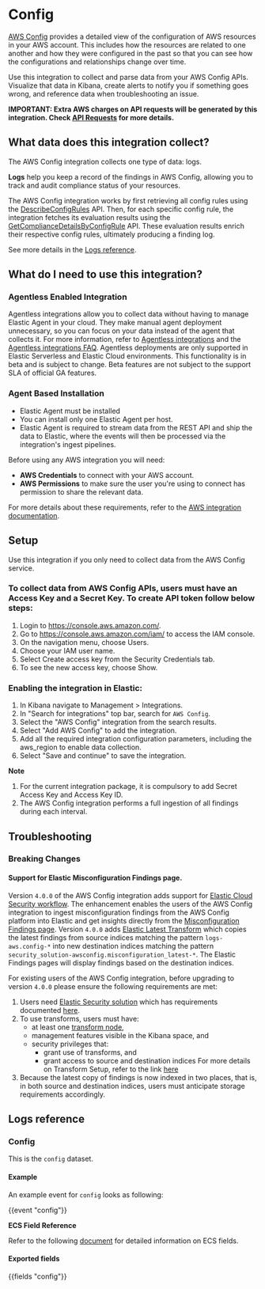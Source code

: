# Config

[AWS Config](https://docs.aws.amazon.com/config/) provides a detailed view of the configuration of AWS resources in your AWS account. This includes how the resources are related to one another and how they were configured in the past so that you can see how the configurations and relationships change over time.

Use this integration to collect and parse data from your AWS Config APIs. Visualize that data in Kibana, create alerts to notify you if something goes wrong, and reference data when troubleshooting an issue.

**IMPORTANT: Extra AWS charges on API requests will be generated by this integration. Check [API Requests](https://www.elastic.co/docs/current/integrations/aws#api-requests) for more details.**

## What data does this integration collect?

The AWS Config integration collects one type of data: logs.

**Logs** help you keep a record of the findings in AWS Config, allowing you to track and audit compliance status of your resources.

The AWS Config integration works by first retrieving all config rules using the [DescribeConfigRules](https://docs.aws.amazon.com/config/latest/APIReference/API_DescribeConfigRules.html) API. Then, for each specific config rule, the integration fetches its evaluation results using the [GetComplianceDetailsByConfigRule](https://docs.aws.amazon.com/config/latest/APIReference/API_GetComplianceDetailsByConfigRule.html) API. These evaluation results enrich their respective config rules, ultimately producing a finding log.

See more details in the [Logs reference](#logs-reference).

## What do I need to use this integration?

### Agentless Enabled Integration

Agentless integrations allow you to collect data without having to manage Elastic Agent in your cloud. They make manual agent deployment unnecessary, so you can focus on your data instead of the agent that collects it. For more information, refer to [Agentless integrations](https://www.elastic.co/guide/en/serverless/current/security-agentless-integrations.html) and the [Agentless integrations FAQ](https://www.elastic.co/guide/en/serverless/current/agentless-integration-troubleshooting.html).
Agentless deployments are only supported in Elastic Serverless and Elastic Cloud environments. This functionality is in beta and is subject to change. Beta features are not subject to the support SLA of official GA features.

### Agent Based Installation

- Elastic Agent must be installed
- You can install only one Elastic Agent per host.
- Elastic Agent is required to stream data from the REST API and ship the data to Elastic, where the events will then be processed via the integration's ingest pipelines.

Before using any AWS integration you will need:

* **AWS Credentials** to connect with your AWS account.
* **AWS Permissions** to make sure the user you're using to connect has permission to share the relevant data.

For more details about these requirements, refer to the [AWS integration documentation](https://docs.elastic.co/integrations/aws#requirements).

## Setup

Use this integration if you only need to collect data from the AWS Config service.

### To collect data from AWS Config APIs, users must have an Access Key and a Secret Key. To create API token follow below steps:

1. Login to https://console.aws.amazon.com/.
2. Go to https://console.aws.amazon.com/iam/ to access the IAM console.
3. On the navigation menu, choose Users.
4. Choose your IAM user name.
5. Select Create access key from the Security Credentials tab.
6. To see the new access key, choose Show.

### Enabling the integration in Elastic:

1. In Kibana navigate to Management > Integrations.
2. In "Search for integrations" top bar, search for `AWS Config`.
3. Select the "AWS Config" integration from the search results.
4. Select "Add AWS Config" to add the integration.
5. Add all the required integration configuration parameters, including the aws_region to enable data collection.
6. Select "Save and continue" to save the integration.

**Note**
1. For the current integration package, it is compulsory to add Secret Access Key and Access Key ID.
2. The AWS Config integration performs a full ingestion of all findings during each interval.

## Troubleshooting

### Breaking Changes

#### Support for Elastic Misconfiguration Findings page.

Version `4.0.0` of the AWS Config integration adds support for [Elastic Cloud Security workflow](https://www.elastic.co/docs/solutions/security/cloud/ingest-third-party-cloud-security-data#_ingest_third_party_security_posture_and_vulnerability_data). The enhancement enables the users of the AWS Config integration to ingest misconfiguration findings from the AWS Config platform into Elastic and get insights directly from the [Misconfiguration Findings page](https://www.elastic.co/docs/solutions/security/cloud/findings-page).
Version `4.0.0` adds [Elastic Latest Transform](https://www.elastic.co/docs/explore-analyze/transforms/transform-overview#latest-transform-overview) which copies the latest findings from source indices matching the pattern `logs-aws.config-*` into new destination indices matching the pattern `security_solution-awsconfig.misconfiguration_latest-*`. The Elastic Findings pages will display findings based on the destination indices.

For existing users of the AWS Config integration, before upgrading to version `4.0.0` please ensure the following requirements are met:

1. Users need [Elastic Security solution](https://www.elastic.co/docs/solutions/security) which has requirements documented [here](https://www.elastic.co/docs/solutions/security/get-started/elastic-security-requirements).
2. To use transforms, users must have:
   - at least one [transform node](https://www.elastic.co/docs/deploy-manage/distributed-architecture/clusters-nodes-shards/node-roles#transform-node-role),
   - management features visible in the Kibana space, and
   - security privileges that:
     - grant use of transforms, and
     - grant access to source and destination indices
   For more details on Transform Setup, refer to the link [here](https://www.elastic.co/docs/explore-analyze/transforms/transform-setup)
3. Because the latest copy of findings is now indexed in two places, that is, in both source and destination indices, users must anticipate storage requirements accordingly.

## Logs reference

### Config

This is the `config` dataset.

#### Example

An example event for `config` looks as following:

{{event "config"}}

**ECS Field Reference**

Refer to the following [document](https://www.elastic.co/guide/en/ecs/current/ecs-field-reference.html) for detailed information on ECS fields.

#### Exported fields

{{fields "config"}}
